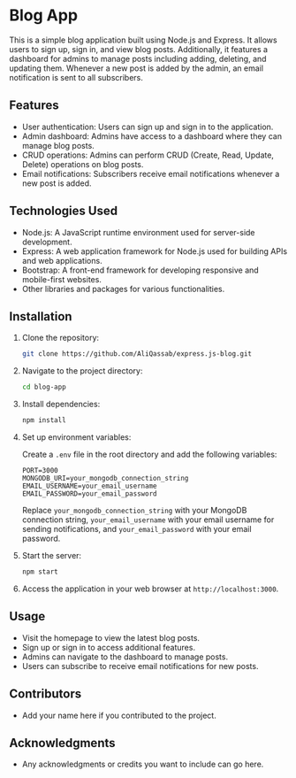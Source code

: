 # Blog App 

This is a simple blog application built using Node.js and Express. It allows users to sign up, sign in, and view blog posts. Additionally, it features a dashboard for admins to manage posts including adding, deleting, and updating them. Whenever a new post is added by the admin, an email notification is sent to all subscribers.

## Features

- User authentication: Users can sign up and sign in to the application.
- Admin dashboard: Admins have access to a dashboard where they can manage blog posts.
- CRUD operations: Admins can perform CRUD (Create, Read, Update, Delete) operations on blog posts.
- Email notifications: Subscribers receive email notifications whenever a new post is added.

## Technologies Used

- Node.js: A JavaScript runtime environment used for server-side development.
- Express: A web application framework for Node.js used for building APIs and web applications.
- Bootstrap: A front-end framework for developing responsive and mobile-first websites.
- Other libraries and packages for various functionalities.

## Installation

1. Clone the repository:

    ```bash
    git clone https://github.com/AliQassab/express.js-blog.git
    ```

2. Navigate to the project directory:

    ```bash
    cd blog-app
    ```

3. Install dependencies:

    ```bash
    npm install
    ```

4. Set up environment variables:

    Create a `.env` file in the root directory and add the following variables:

    ```
    PORT=3000
    MONGODB_URI=your_mongodb_connection_string
    EMAIL_USERNAME=your_email_username
    EMAIL_PASSWORD=your_email_password
    ```

    Replace `your_mongodb_connection_string` with your MongoDB connection string, `your_email_username` with your email username for sending notifications, and `your_email_password` with your email password.

5. Start the server:

    ```bash
    npm start
    ```

6. Access the application in your web browser at `http://localhost:3000`.

## Usage

- Visit the homepage to view the latest blog posts.
- Sign up or sign in to access additional features.
- Admins can navigate to the dashboard to manage posts.
- Users can subscribe to receive email notifications for new posts.

## Contributors

- Add your name here if you contributed to the project.



## Acknowledgments

- Any acknowledgments or credits you want to include can go here.
